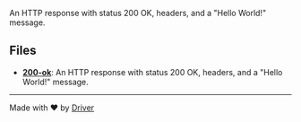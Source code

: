 <!--------------------------------------------------------------------------------->
<!-- IMPORTANT: This file is auto-generated by Driver (https://driver.ai). -------->
<!-- Manual edits may be overwritten on future commits. --------------------------->
<!--------------------------------------------------------------------------------->

An HTTP response with status 200 OK, headers, and a "Hello World!" message.


## Files
- **[200-ok](200-ok.md)**: An HTTP response with status 200 OK, headers, and a "Hello World!" message.

---
Made with ❤️ by [Driver](https://www.driver.ai/)
